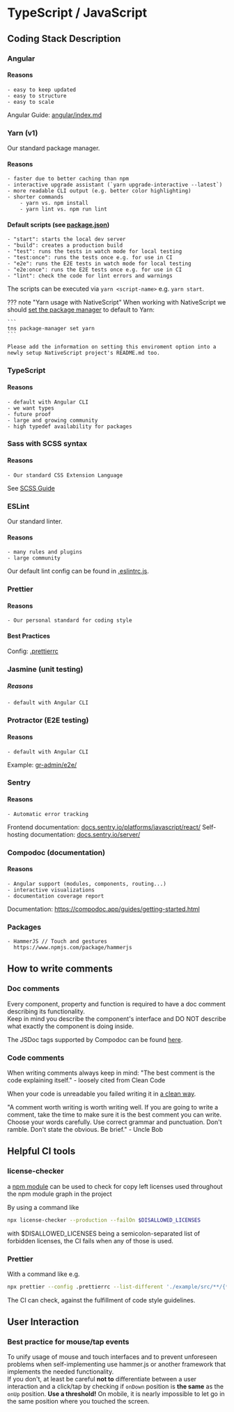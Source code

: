 # TypeScript / JavaScript

## Coding Stack Description

### Angular
#### Reasons
    - easy to keep updated
    - easy to structure
    - easy to scale
Angular Guide: [angular/index.md](angular/index.md)

### Yarn (v1)

Our standard package manager.

#### Reasons
    - faster due to better caching than npm
    - interactive upgrade assistant (`yarn upgrade-interactive --latest`)
    - more readable CLI output (e.g. better color highlighting)
    - shorter commands
        - yarn vs. npm install 
        - yarn lint vs. npm run lint

#### Default scripts (see [package.json](package.json))
    - "start": starts the local dev server
    - "build": creates a production build
    - "test": runs the tests in watch mode for local testing
    - "test:once": runs the tests once e.g. for use in CI
    - "e2e": runs the E2E tests in watch mode for local testing
    - "e2e:once": runs the E2E tests once e.g. for use in CI
    - "lint": check the code for lint errors and warnings

The scripts can be executed via `yarn <script-name>` e.g. `yarn start`.

??? note "Yarn usage with NativeScript"
    When working with NativeScript we should [set the package manager](https://v6.docs.nativescript.org/angular/tooling/docs-cli/general/package-manager-set) to default to Yarn:

    ```
    tns package-manager set yarn
    ``` 

    Please add the information on setting this enviroment option into a newly setup NativeScript project's README.md too.

### TypeScript
#### Reasons
    - default with Angular CLI
    - we want types
    - future proof
    - large and growing community
    - high typedef availability for packages

### Sass with SCSS syntax
#### Reasons
    - Our standard CSS Extension Language
See [SCSS Guide](./../scss/index.md)

### ESLint

Our standard linter.

#### Reasons
    - many rules and plugins
    - large community

Our default lint config can be found in [.eslintrc.js](.eslintrc.js).

### Prettier
#### Reasons
    - Our personal standard for coding style
#### Best Practices
Config: [.prettierrc](.prettierrc)

### Jasmine (unit testing)
##### Reasons
    - default with Angular CLI

### Protractor (E2E testing)
#### Reasons
    - default with Angular CLI
Example: [gr-admin/e2e/](https://git.r0k.de/s.blaettgen/gr-admin/tree/master/e2e)

### Sentry
#### Reasons
    - Automatic error tracking
Frontend documentation: [docs.sentry.io/platforms/javascript/react/](https://docs.sentry.io/platforms/javascript/react/)
Self-hosting documentation: [docs.sentry.io/server/](https://docs.sentry.io/server/)

### Compodoc (documentation)
#### Reasons
    - Angular support (modules, components, routing...)
    - interactive visualizations
    - documentation coverage report
Documentation: https://compodoc.app/guides/getting-started.html


### Packages
    - HammerJS // Touch and gestures
      https://www.npmjs.com/package/hammerjs

## How to write comments

### Doc comments

Every component, property and function is required to have a doc comment describing its functionality.  
Keep in mind you describe the component's interface and DO NOT describe what exactly the component is doing inside.  

The JSDoc tags supported by Compodoc can be found [here](https://compodoc.app/guides/jsdoc-tags.html).

### Code comments

When writing comments always keep in mind:
"The best comment is the code explaining itself." - loosely cited from Clean Code

When your code is unreadable you failed writing it in [a clean way](http://principles-wiki.net/resources:clean_code).

"A comment worth writing is worth writing well. If you are going to write a comment, take the time to make sure it is the best comment you can write. Choose your words carefully. Use correct grammar and punctuation. Don't ramble. Don't state the obvious. Be brief." - Uncle Bob

## Helpful CI tools

### license-checker
a [npm module](https://github.com/davglass/license-checker) can be used to check for copy left licenses used throughout the npm module graph in the project

By using a command like
```bash
npx license-checker --production --failOn $DISALLOWED_LICENSES
```
with $DISALLOWED_LICENSES being a semicolon-separated list of forbidden licenses, the CI fails when any of those is used.

### Prettier
With a command like e.g.
```bash
npx prettier --config .prettierrc --list-different './example/src/**/{*.ts,*.tsx}'
```
The CI can check, against the fulfillment of code style guidelines.

## User Interaction

### Best practice for mouse/tap events
To unify usage of mouse and touch interfaces and to prevent unforeseen problems when self-implementing use hammer.js or another framework that implements the needed functionality.  
If you don't, at least be careful **not to** differentiate between a user interaction and a click/tap by checking if `onDown` position is **the same** as the `onUp` position. **Use a threshold!** On mobile, it is nearly impossible to let go in the same position where you touched the screen.

